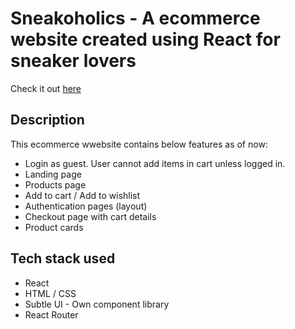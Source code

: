 # Sneakoholics - A ecommerce website created using React for sneaker lovers

Check it out [here](https://sneakoholic.netlify.app/)


## Description

This ecommerce wwebsite contains below features as of now:

* Login as guest. User cannot add items in cart unless logged in.
* Landing page
* Products page
* Add to cart / Add to wishlist
* Authentication pages (layout)
* Checkout page with cart details
* Product cards


## Tech stack used

* React
* HTML / CSS
* Subtle UI - Own component library
* React Router




